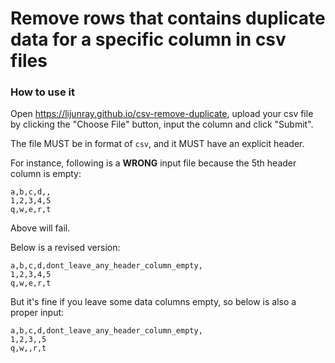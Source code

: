 # Remove rows that contains duplicate data for a specific column in csv files

### How to use it
Open https://lijunray.github.io/csv-remove-duplicate, upload your csv file by clicking the "Choose File" button, input the column and click "Submit".

The file MUST be in format of `csv`, and it MUST have an explicit header.

For instance, following is a **WRONG** input file because the 5th header column is empty:
```
a,b,c,d,,
1,2,3,4,5
q,w,e,r,t
```
Above will fail.

Below is a revised version:
```
a,b,c,d,dont_leave_any_header_column_empty,
1,2,3,4,5
q,w,e,r,t
```
But it's fine if you leave some data columns empty, so below is also a proper input:
```
a,b,c,d,dont_leave_any_header_column_empty,
1,2,3,,5
q,w,,r,t
```
